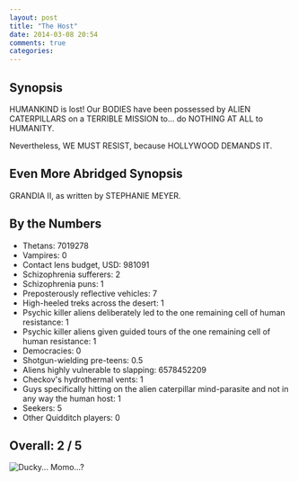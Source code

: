 ```yaml
---
layout: post
title: "The Host"
date: 2014-03-08 20:54
comments: true
categories: 
---
```


Synopsis
--------

HUMANKIND is lost! Our BODIES have been possessed by ALIEN CATERPILLARS on a TERRIBLE MISSION to... do NOTHING AT ALL to HUMANITY.

Nevertheless, WE MUST RESIST, because HOLLYWOOD DEMANDS IT.

Even More Abridged Synopsis
---------------------------

GRANDIA II, as written by STEPHANIE MEYER.

By the Numbers
--------------

* Thetans: 7019278
* Vampires: 0
* Contact lens budget, USD: 981091
* Schizophrenia sufferers: 2
* Schizophrenia puns: 1
* Preposterously reflective vehicles: 7
* High-heeled treks across the desert: 1
* Psychic killer aliens deliberately led to the one remaining cell of human resistance: 1
* Psychic killer aliens given guided tours of the one remaining cell of human resistance: 1
* Democracies: 0
* Shotgun-wielding pre-teens: 0.5
* Aliens highly vulnerable to slapping: 6578452209
* Checkov's hydrothermal vents: 1
* Guys specifically hitting on the alien caterpillar mind-parasite and not in any way the human host: 1
* Seekers: 5
* Other Quidditch players: 0

Overall: 2 / 5
--------------

![Ducky... Momo...?](https://files.ianrenton.com/sites/filmreviews/thehost-duckymomo.jpg)